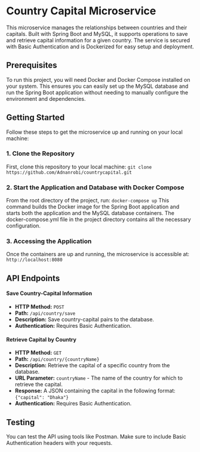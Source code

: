 # Country Capital Microservice

This microservice manages the relationships between countries and their capitals. Built with Spring Boot and MySQL, it supports operations to save and retrieve capital information for a given country. The service is secured with Basic Authentication and is Dockerized for easy setup and deployment.

## Prerequisites

To run this project, you will need Docker and Docker Compose installed on your system. This ensures you can easily set up the MySQL database and run the Spring Boot application without needing to manually configure the environment and dependencies.

## Getting Started

Follow these steps to get the microservice up and running on your local machine:

### 1. Clone the Repository

First, clone this repository to your local machine:
```git clone https://github.com/Adnanrobi/countrycapital.git```

### 2. Start the Application and Database with Docker Compose
From the root directory of the project, run:
```docker-compose up```
This command builds the Docker image for the Spring Boot application and starts both the application and the MySQL database containers. The docker-compose.yml file in the project directory contains all the necessary configuration.

### 3. Accessing the Application
Once the containers are up and running, the microservice is accessible at:
```http://localhost:8080```
## API Endpoints

#### Save Country-Capital Information

- **HTTP Method:** `POST`
- **Path:** `/api/country/save`
- **Description:** Save country-capital pairs to the database.
- **Authentication:** Requires Basic Authentication.

#### Retrieve Capital by Country

- **HTTP Method:** `GET`
- **Path:** `/api/country/{countryName}`
- **Description:** Retrieve the capital of a specific country from the database.
- **URL Parameter:** `countryName` - The name of the country for which to retrieve the capital.
- **Response:** A JSON containing the capital in the following format: `{"capital": "Dhaka"}`
- **Authentication:** Requires Basic Authentication.

## Testing
You can test the API using tools like Postman. Make sure to include Basic Authentication headers with your requests.
